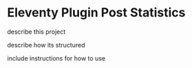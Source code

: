 # Eleventy Plugin Post Statistics

describe this project

describe how its structured

include instructions for how to use


<link rel="stylesheet" href="https://unpkg.com/mvp.css">